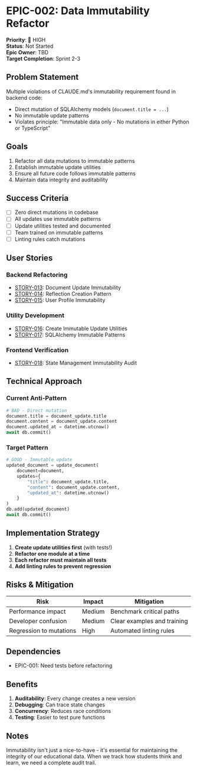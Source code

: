 # EPIC-002: Data Immutability Refactor

**Priority**: 🔴 HIGH  
**Status**: Not Started  
**Epic Owner**: TBD  
**Target Completion**: Sprint 2-3  

## Problem Statement

Multiple violations of CLAUDE.md's immutability requirement found in backend code:
- Direct mutation of SQLAlchemy models (`document.title = ...`)
- No immutable update patterns
- Violates principle: "Immutable data only - No mutations in either Python or TypeScript"

## Goals

1. Refactor all data mutations to immutable patterns
2. Establish immutable update utilities
3. Ensure all future code follows immutable patterns
4. Maintain data integrity and auditability

## Success Criteria

- [ ] Zero direct mutations in codebase
- [ ] All updates use immutable patterns
- [ ] Update utilities tested and documented
- [ ] Team trained on immutable patterns
- [ ] Linting rules catch mutations

## User Stories

### Backend Refactoring
- [STORY-013](../stories/backend/STORY-013-document-immutable-refactor.md): Document Update Immutability
- [STORY-014](../stories/backend/STORY-014-reflection-immutable-pattern.md): Reflection Creation Pattern
- [STORY-015](../stories/backend/STORY-015-user-update-pattern.md): User Profile Immutability

### Utility Development
- [STORY-016](../stories/backend/STORY-016-immutable-update-utils.md): Create Immutable Update Utilities
- [STORY-017](../stories/backend/STORY-017-sqlalchemy-patterns.md): SQLAlchemy Immutable Patterns

### Frontend Verification
- [STORY-018](../stories/frontend/STORY-018-state-immutability-audit.md): State Management Immutability Audit

## Technical Approach

### Current Anti-Pattern
```python
# BAD - Direct mutation
document.title = document_update.title
document.content = document_update.content
document.updated_at = datetime.utcnow()
await db.commit()
```

### Target Pattern
```python
# GOOD - Immutable update
updated_document = update_document(
    document=document,
    updates={
        "title": document_update.title,
        "content": document_update.content,
        "updated_at": datetime.utcnow()
    }
)
db.add(updated_document)
await db.commit()
```

## Implementation Strategy

1. **Create update utilities first** (with tests!)
2. **Refactor one module at a time**
3. **Each refactor must maintain all tests**
4. **Add linting rules to prevent regression**

## Risks & Mitigation

| Risk | Impact | Mitigation |
|------|--------|------------|
| Performance impact | Medium | Benchmark critical paths |
| Developer confusion | Medium | Clear examples and training |
| Regression to mutations | High | Automated linting rules |

## Dependencies

- EPIC-001: Need tests before refactoring

## Benefits

1. **Auditability**: Every change creates a new version
2. **Debugging**: Can trace state changes
3. **Concurrency**: Reduces race conditions
4. **Testing**: Easier to test pure functions

## Notes

Immutability isn't just a nice-to-have - it's essential for maintaining the integrity of our educational data. When we track how students think and learn, we need a complete audit trail.